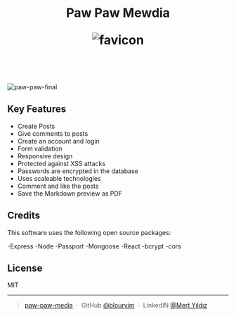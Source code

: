 
<h1 align="center">
 
  Paw Paw Mewdia
  
  
![favicon](https://user-images.githubusercontent.com/71990861/130520230-6096a0d6-67b0-42ed-bb0d-715d29f7ef4b.jpg)
  
  
  <br>
</h1>



![paw-paw-final](https://user-images.githubusercontent.com/71990861/130520532-763a626f-0f60-4dec-93d7-5f5afed3a511.gif)

## Key Features

* Create Posts
* Give comments to posts
* Create an account and login 
* Form validation
* Responsive design
* Protected against XSS attacks
* Passwords are encrypted in the database
* Uses scaleable technologies
* Comment and like the posts
* Save the Markdown preview as PDF

## Credits

This software uses the following open source packages:

-Express
-Node
-Passport 
-Mongoose
-React
-bcrypt
-cors



## License

MIT

---

> [paw-paw-media](paw-paw-mewdia.herokuapp.com/) &nbsp;&middot;&nbsp;
> GitHub [@blourvim](https://github.com/Blourvim) &nbsp;&middot;&nbsp;
> LinkedIN [@Mert Yıldız](https://www.linkedin.com/in/mert-y-2457a020b/)

